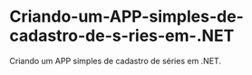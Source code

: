 # Criando-um-APP-simples-de-cadastro-de-s-ries-em-.NET
Criando um APP simples de cadastro de séries em .NET.
